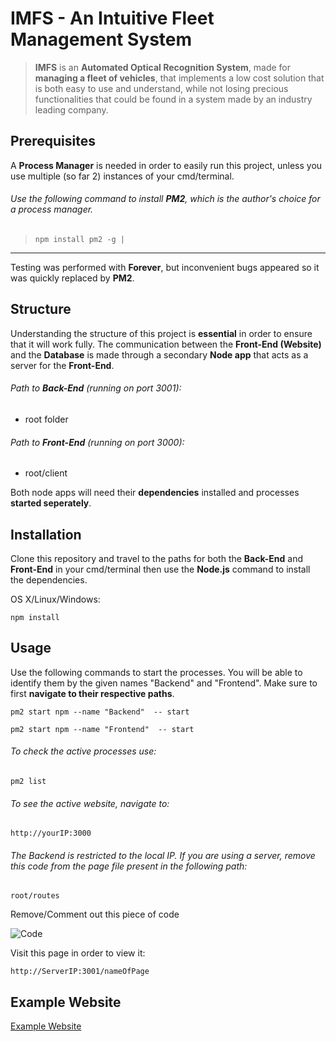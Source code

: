 # IMFS - An Intuitive Fleet Management System
>**IMFS** is an **Automated Optical Recognition System**, made for **managing a fleet of vehicles**, that implements a low cost solution that is both easy to use and understand, while not losing precious functionalities that could be found in a system made by an industry leading company.

## Prerequisites
A **Process Manager** is needed in order to easily run this project, unless you use multiple (so far 2) instances of your cmd/terminal.

###### Use the following command to install **PM2**, which is the author's choice for a process manager. 

> `npm install pm2 -g |`

****
Testing was performed with **Forever**, but inconvenient bugs appeared so it was quickly replaced by **PM2**.

## Structure
Understanding the structure of this project is **essential** in order to ensure that it will work fully. The communication between the **Front-End (Website)** and the **Database** is made through a secondary **Node app** that acts as a server for the **Front-End**.

###### Path to **Back-End** (running on port 3001):
- root folder

###### Path to **Front-End** (running on port 3000):
- root/client

Both node apps will need their **dependencies** installed and processes **started seperately**.

## Installation
Clone this repository and travel to the paths for both the **Back-End** and **Front-End** in your cmd/terminal then use the **Node.js** command to install the dependencies.

OS X/Linux/Windows:

	npm install

## Usage
Use the following commands to start the processes. You will be able to identify them by the given names "Backend" and "Frontend". Make sure to first **navigate to their respective paths**.

    pm2 start npm --name "Backend"  -- start

    pm2 start npm --name "Frontend"  -- start 
    
###### To check the active processes use:

	pm2 list
    
###### To see the active website, navigate to:

	http://yourIP:3000
    
###### The Backend is restricted to the local IP. If you are using a server, remove this code from the page file present in the following path:

	root/routes
    
Remove/Comment out this piece of code

![Code](https://i.imgur.com/FSWMrgJ.png)

Visit this page in order to view it:

	http://ServerIP:3001/nameOfPage

## Example Website
[Example Website](http://159.69.217.98:3000/)
